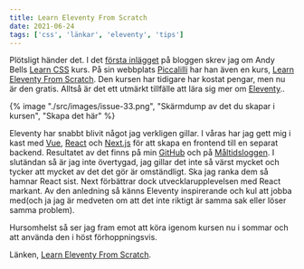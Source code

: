 ```yaml
---
title: Learn Eleventy From Scratch
date: 2021-06-24
tags: ['css', 'länkar', 'eleventy', 'tips']
---
```


Plötsligt händer det. I det [första inlägget](../learn-css/) på bloggen skrev jag om Andy Bells [Learn CSS](https://web.dev/learn/css/) kurs. På sin webbplats [Piccalilli](https://piccalil.li/) har han även en kurs, [Learn Eleventy From Scratch](https://piccalil.li/course/learn-eleventy-from-scratch/). Den kursen har tidigare har kostat pengar, men nu är den gratis.
Alltså är det ett utmärkt tillfälle att lära sig mer om [Eleventy](https://www.11ty.dev/)..

{% image "./src/images/issue-33.png", "Skärmdump av det du skapar i kursen", "Skapa det här" %}

Eleventy har snabbt blivit något jag verkligen gillar. I våras har jag gett mig i kast med [Vue](https://vuejs.org/), [React](https://reactjs.org/) och [Next.js](https://nextjs.org/) för att skapa en frontend till en separat backend. Resultatet av det finns på min [GitHub](https://github.com/) och på [Måltidsloggen](https://mat.jensa.xyz/).
I slutändan så är jag inte övertygad, jag gillar det inte så värst mycket och tycker att mycket av det det gör är omständligt. Ska jag ranka dem så hamnar React sist. Next förbättrar dock utvecklarupplevelsen med React markant.
Av den anledning så känns Eleventy inspirerande och kul att jobba med(och ja jag är medveten om att det inte riktigt är samma sak eller löser samma problem).

Hursomhelst så ser jag fram emot att köra igenom kursen nu i sommar och att använda den i höst förhoppningsvis.

Länken, [Learn Eleventy From Scratch](https://piccalil.li/course/learn-eleventy-from-scratch/).